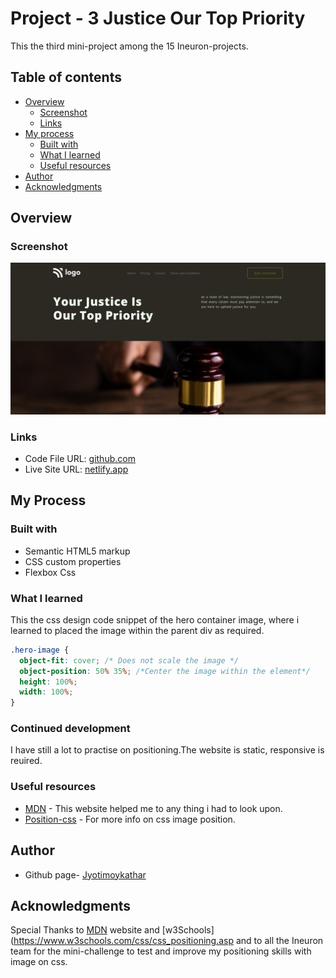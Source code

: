 # Project - 3 Justice Our Top Priority

This the third mini-project among the 15 Ineuron-projects.

## Table of contents

- [Overview](#overview)
  - [Screenshot](#screenshot)
  - [Links](#links)
- [My process](#my-process)
  - [Built with](#built-with)
  - [What I learned](#continues-development)
  - [Useful resources](#useful-resources)
- [Author](#author)
- [Acknowledgments](#acknowledgments)

## Overview

### Screenshot

![](assets/screenshot.png)

### Links

- Code File URL: [github.com](https://github.com)
- Live Site URL: [netlify.app](https://)

## My Process

### Built with

- Semantic HTML5 markup
- CSS custom properties
- Flexbox Css

### What I learned

This the css design code snippet of the hero container image, where i learned to placed the image within the parent div as required.

```css
.hero-image {
  object-fit: cover; /* Does not scale the image */
  object-position: 50% 35%; /*Center the image within the element*/
  height: 100%;
  width: 100%;
}
```

### Continued development

I have still a lot to practise on positioning.The website is static, responsive is reuired.

### Useful resources

- [MDN](https://developer.mozilla.org/en-US/) - This website helped me to any thing i had to look upon.
- [Position-css](https://developer.mozilla.org/en-US/docs/Web/CSS/position) - For more info on css image position.

## Author

- Github page- [Jyotimoykathar](https://github.com/Jyotimoykathar/)

## Acknowledgments

Special Thanks to [MDN](https://developer.mozilla.org/en-US/) website and [w3Schools](https://www.w3schools.com/css/css_positioning.asp and to all the Ineuron team for the mini-challenge to test and improve my positioning skills with image on css.
